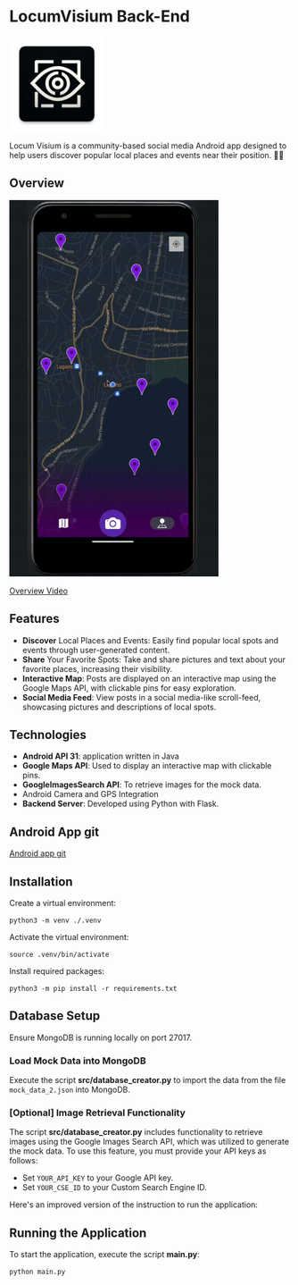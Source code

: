 # LocumVisium Back-End
<img src="gitData/ic_launcher.webp" alt="Locum Visum Logo" width="170" height="170">

Locum Visium is a community-based social media Android app designed to help users discover popular local places and events near their position. 📍📱

## Overview
<img src="gitData/Locum%20Visium.gif" alt="overview gif" width="375" height="674">

[Overview Video](https://www.youtube.com/watch?v=UocxDTZqIPg&ab_channel=MSstudioHD)

## Features
- **Discover** Local Places and Events: Easily find popular local spots and events through user-generated content.
- **Share** Your Favorite Spots: Take and share pictures and text about your favorite places, increasing their visibility.
- **Interactive Map**: Posts are displayed on an interactive map using the Google Maps API, with clickable pins for easy exploration. 
- **Social Media Feed**: View posts in a social media-like scroll-feed, showcasing pictures and descriptions of local spots.

## Technologies
- **Android API 31**: application written in Java 
- **Google Maps API**: Used to display an interactive map with clickable pins. 
- **GoogleImagesSearch API**: To retrieve images for the mock data.
- Android Camera and GPS Integration
- **Backend Server**: Developed using Python with Flask.

## Android App git 
[Android app git](https://github.com/JacobSalvi/mwc-project)


## Installation
Create a virtual environment:
```shell
python3 -m venv ./.venv
```

Activate the virtual environment:
```shell
source .venv/bin/activate
```

Install required packages:
```shell
python3 -m pip install -r requirements.txt
```

## Database Setup
Ensure MongoDB is running locally on port 27017.

### Load Mock Data into MongoDB
Execute the script **src/database_creator.py** to import the data from the file `mock_data_2.json` into MongoDB.

### [Optional] Image Retrieval Functionality
The script **src/database_creator.py** includes functionality to retrieve images using the Google Images Search API, which was utilized to generate the mock data. To use this feature, you must provide your API keys as follows:

- Set `YOUR_API_KEY` to your Google API key.
- Set `YOUR_CSE_ID` to your Custom Search Engine ID.

Here's an improved version of the instruction to run the application:

## Running the Application
To start the application, execute the script **main.py**:

```shell
python main.py
```
